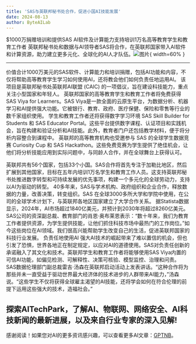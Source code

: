 ```yaml
---
title: 'SAS与英联邦秘书处合作，促进小国AI技能发展'
date: 2024-08-13
author: ByteAILab
---
```


$1000万捐赠培训和提供SAS AI软件及计算能力支持培训1万名高等教育学生和教育工作者
英联邦秘书处和数据与AI领导者SAS将合作，在英联邦国家带入AI软件和计算资源，助力建立更多元化、全球化的AI人才队伍。![图片](https://ai-techpark.com/wp-content/uploads/2024/08/SAS-a-960x540.jpg){ width=60% }

---
价值合计1000万美元的SAS软件、计算能力和培训捐赠，包括AI功能和内容，不仅将帮助高等教育学生学习如何使用AI，还将教会他们如何负责任地运用AI。
该项目是英联邦秘书处英联邦AI联盟 (CAIC) 的一项倡议，旨在建设科技能力，重点关注小型国家和年轻人。
英联邦国家的高等教育学生和教育工作者将免费获得 SAS Viya for Learners。SAS Viya是一款全面的云原生平台，为数据分析、机器学习和AI提供强大功能。它被银行、教育、政府、医疗保健、保险和零售等行业的数千家组织使用。
学生和教育工作者还将获得数字学习环境 SAS Skill Builder for Students 和 SAS Educator Portal。这些平台提供数字课程、认证项目和实践机会，旨在构建和验证分析和AI技能。此外，教育者门户还包括教学材料，便于将分析内容整合到课程中。
英联邦的高等教育机构也受邀参与 SAS 的全球学生数据竞赛 Curiosity Cup 和 SAS Hackathon。这些免费竞赛为学生提供了绝佳机会，让他们将分析技能应用到实际问题中，与同龄人合作，并在全球舞台上获得认可。

英联邦共有56个国家，包括33个小国。SAS合作将首先专注于加勒比地区，然后扩展到其他国家，目标在五年内培训1万名学生和教育工作人员。这支持英联邦秘书处推进数字转型和可持续发展的优先事项，构建一个多元化的全球劳动力，支持以AI为驱动的转型。
40多年来，SAS与学术机构、政府组织和企业合作，释放数据的力量，改善决策，转变组织。SAS 在全球3000多所大学和学院中使用，在公司的全球学术计划下，与英联邦各地区国家建立了大学合作关系。
据Statista数据显示，2024年，AI市场超过1840亿美元，并预计到2030年将超过8260亿美元。
SAS公司的资深副总裁、教育部门的肖恩·奥布莱恩表示：“数十年来，我们为教育工作者提供资源，为学生提供技能，让他们抓住科技市场中最热门的工作岗位。”如今这些岗位在AI领域。我们很高兴能帮助学生改变自己的生活，促进英联邦国家的科技行业发展。
负责任地使用AI
强大AI技术的崛起带来了难以置信的机会，但也引发了恐惧，世界各地正在制定规定，以应对AI的道德使用。SAS对负责任创新的承诺融入了其文化和技术。英联邦学生和教育工作者将能够使用SAS Viya内置的可信AI功能，如偏见检测、可解释性、决策可核验、模型监控、治理和问责。
SAS数据伦理部门副总裁雷吉·汤森在英联邦启动活动上发表讲话。“这种合作将为那些并未一直受益于驱动世界最大经济体的技术进步的人群带来AI能力，”汤森说。“这些学生不仅将获得全球雇主渴望的AI技能，还将学会如何在符合伦理的前提下运用这些强大的技术，造福社会。”

探索AITechPark，了解AI、物联网、网络安全、AI科技新闻的最新进展，以及来自行业专家的深入见解!
---
感谢阅读！如果您对AI的更多资讯感兴趣，可以查看更多AI文章：[GPTNB](https://gptnb.com)。